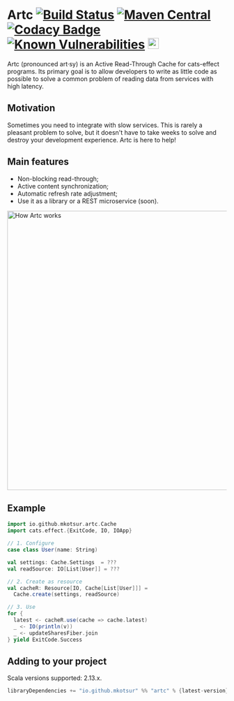 # Artc [![Build Status](https://circleci.com/gh/mkotsur/artc.svg?&style=shield&circle-token=22c35ff0e9c28f61d483d178f8932c928e47dfc2)](https://circleci.com/gh/mkotsur/artc) [![Maven Central](https://img.shields.io/maven-central/v/io.github.mkotsur/artc_2.13.svg)](http://search.maven.org/#search%7Cga%7C1%7Cg%3A%22io.github.mkotsur%22) [![Codacy Badge](https://api.codacy.com/project/badge/Grade/ab5873231ce14ffb87ab653b7e10fd52)](https://www.codacy.com/manual/miccots/artc?utm_source=github.com&amp;utm_medium=referral&amp;utm_content=mkotsur/artc&amp;utm_campaign=Badge_Grade) [![Known Vulnerabilities](https://snyk.io/test/github/mkotsur/artc/badge.svg?targetFile=build.sbt)](https://snyk.io/test/github/mkotsur/artc?targetFile=build.sbt) <a href="https://typelevel.org/cats/"><img src="https://typelevel.org/cats/img/cats-badge.svg" height="25px" alt="Cats friendly" /></a>

Artc (pronounced art·sy) is an Active Read-Through Cache for cats-effect programs. Its primary goal is to allow developers to write as little code as possible to solve a common problem of reading data from services with high latency.

## Motivation
Sometimes you need to integrate with slow services. This is rarely a pleasant problem to solve, but it doesn't have to take weeks to solve and destroy your development experience. Artc is here to help! 

## Main features
* Non-blocking read-through;
* Active content synchronization;
* Automatic refresh rate adjustment;
* Use it as a library or a REST microservice (soon).

<img src="/docs/artc.png" alt="How Artc works" width="640" />

## Example

```scala
import io.github.mkotsur.artc.Cache
import cats.effect.{ExitCode, IO, IOApp}

// 1. Configure
case class User(name: String)

val settings: Cache.Settings  = ???
val readSource: IO[List[User]] = ???

// 2. Create as resource
val cacheR: Resource[IO, Cache[List[User]]] = 
  Cache.create(settings, readSource)

// 3. Use
for {
  latest <- cacheR.use(cache => cache.latest)
  _ <- IO(println(v))   
  _ <- updateSharesFiber.join
} yield ExitCode.Success
```

## Adding to your project

Scala versions supported: 2.13.x.

```sbt
libraryDependencies += "io.github.mkotsur" %% "artc" % {latest-version}
```